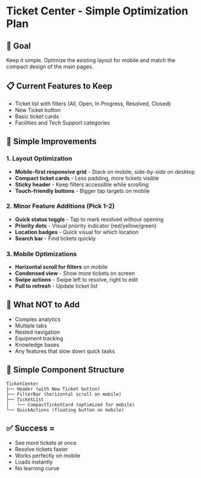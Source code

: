 # Ticket Center - Simple Optimization Plan

## 🎯 Goal
Keep it simple. Optimize the existing layout for mobile and match the compact design of the main pages.

## 📋 Current Features to Keep
- Ticket list with filters (All, Open, In Progress, Resolved, Closed)
- New Ticket button
- Basic ticket cards
- Facilities and Tech Support categories

## 🔧 Simple Improvements

### 1. Layout Optimization
- **Mobile-first responsive grid** - Stack on mobile, side-by-side on desktop
- **Compact ticket cards** - Less padding, more tickets visible
- **Sticky header** - Keep filters accessible while scrolling
- **Touch-friendly buttons** - Bigger tap targets on mobile

### 2. Minor Feature Additions (Pick 1-2)
- **Quick status toggle** - Tap to mark resolved without opening
- **Priority dots** - Visual priority indicator (red/yellow/green)
- **Location badges** - Quick visual for which location
- **Search bar** - Find tickets quickly

### 3. Mobile Optimizations
- **Horizontal scroll for filters** on mobile
- **Condensed view** - Show more tickets on screen
- **Swipe actions** - Swipe left to resolve, right to edit
- **Pull to refresh** - Update ticket list

## 🚫 What NOT to Add
- Complex analytics
- Multiple tabs
- Nested navigation
- Equipment tracking
- Knowledge bases
- Any features that slow down quick tasks

## 📐 Simple Component Structure
```
TicketCenter
├── Header (with New Ticket button)
├── FilterBar (horizontal scroll on mobile)
├── TicketList
│   └── CompactTicketCard (optimized for mobile)
└── QuickActions (floating button on mobile)
```

## ✅ Success = 
- See more tickets at once
- Resolve tickets faster
- Works perfectly on mobile
- Loads instantly
- No learning curve
